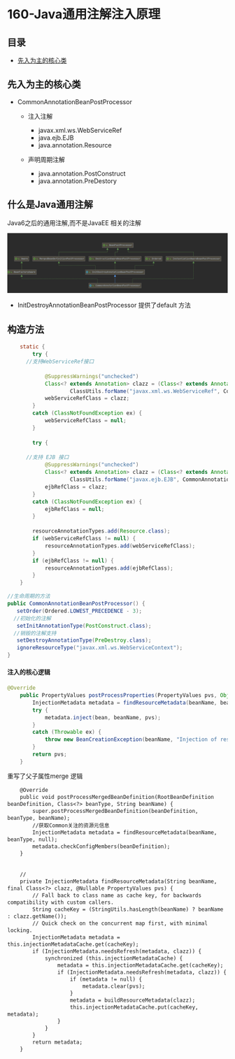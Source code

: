 # 160-Java通用注解注入原理

## 目录

- [先入为主的核心类](#先入为主的核心类)

## 先入为主的核心类

- CommonAnnotationBeanPostProcessor

  - 注入注解
    - javax.xml.ws.WebServiceRef
    - java.ejb.EJB
    - java.annotation.Resource

  - 声明周期注解
    - java.annotation.PostConstruct
    - java.annotation.PreDestory

## 什么是Java通用注解

Java6之后的通用注解,而不是JavaEE 相关的注解

![image-20201111204632269](../../assets/image-20201111204632269.png)

- InitDestroyAnnotationBeanPostProcessor 提供了default 方法





## 构造方法

```java
	static {
		try {
      //支持WebServiceRef接口
      
			@SuppressWarnings("unchecked")
			Class<? extends Annotation> clazz = (Class<? extends Annotation>)
					ClassUtils.forName("javax.xml.ws.WebServiceRef", CommonAnnotationBeanPostProcessor.class.getClassLoader());
			webServiceRefClass = clazz;
		}
		catch (ClassNotFoundException ex) {
			webServiceRefClass = null;
		}

		try {
      
      //支持 EJB 接口
			@SuppressWarnings("unchecked")
			Class<? extends Annotation> clazz = (Class<? extends Annotation>)
					ClassUtils.forName("javax.ejb.EJB", CommonAnnotationBeanPostProcessor.class.getClassLoader());
			ejbRefClass = clazz;
		}
		catch (ClassNotFoundException ex) {
			ejbRefClass = null;
		}

		resourceAnnotationTypes.add(Resource.class);
		if (webServiceRefClass != null) {
			resourceAnnotationTypes.add(webServiceRefClass);
		}
		if (ejbRefClass != null) {
			resourceAnnotationTypes.add(ejbRefClass);
		}
	}
```



```java
//生命周期的方法
public CommonAnnotationBeanPostProcessor() {
   setOrder(Ordered.LOWEST_PRECEDENCE - 3);
  //初始化的注解
   setInitAnnotationType(PostConstruct.class);
  //销毁的注解支持
   setDestroyAnnotationType(PreDestroy.class);
   ignoreResourceType("javax.xml.ws.WebServiceContext");
}
```

#### 注入的核心逻辑

```java
@Override
	public PropertyValues postProcessProperties(PropertyValues pvs, Object bean, String beanName) {
		InjectionMetadata metadata = findResourceMetadata(beanName, bean.getClass(), pvs);
		try {
			metadata.inject(bean, beanName, pvs);
		}
		catch (Throwable ex) {
			throw new BeanCreationException(beanName, "Injection of resource dependencies failed", ex);
		}
		return pvs;
	}
```

重写了父子属性merge 逻辑

```
	@Override
	public void postProcessMergedBeanDefinition(RootBeanDefinition beanDefinition, Class<?> beanType, String beanName) {
		super.postProcessMergedBeanDefinition(beanDefinition, beanType, beanName);
		//获取Common关注的资源元信息
		InjectionMetadata metadata = findResourceMetadata(beanName, beanType, null);
		metadata.checkConfigMembers(beanDefinition);
	}
	
	
	//
	private InjectionMetadata findResourceMetadata(String beanName, final Class<?> clazz, @Nullable PropertyValues pvs) {
		// Fall back to class name as cache key, for backwards compatibility with custom callers.
		String cacheKey = (StringUtils.hasLength(beanName) ? beanName : clazz.getName());
		// Quick check on the concurrent map first, with minimal locking.
		InjectionMetadata metadata = this.injectionMetadataCache.get(cacheKey);
		if (InjectionMetadata.needsRefresh(metadata, clazz)) {
			synchronized (this.injectionMetadataCache) {
				metadata = this.injectionMetadataCache.get(cacheKey);
				if (InjectionMetadata.needsRefresh(metadata, clazz)) {
					if (metadata != null) {
						metadata.clear(pvs);
					}
					metadata = buildResourceMetadata(clazz);
					this.injectionMetadataCache.put(cacheKey, metadata);
				}
			}
		}
		return metadata;
	}
```

